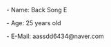 <body>
 <p>- Name: Back Song E</p>
 <p>- Age: 25 years old</p>
 <p>- E-Mail: aassdd6434@naver.com</p>
</body>
